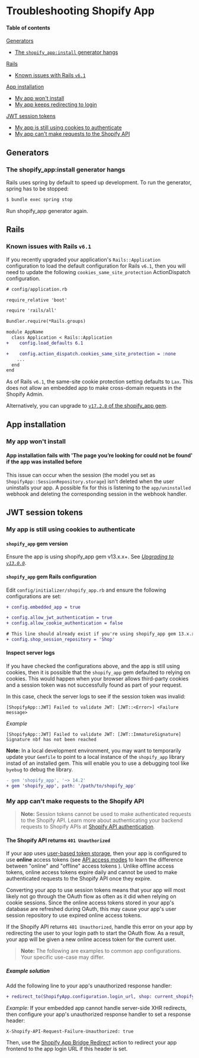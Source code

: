 # Troubleshooting Shopify App

#### Table of contents

[Generators](#generators)
  * [The `shopify_app:install` generator hangs](#the-shopifyappinstall-generator-hangs)

[Rails](#rails)
  * [Known issues with Rails `v6.1`](#known-issues-with-rails-v61)

[App installation](#app-installation)
  * [My app won't install](#my-app-wont-install)
  * [My app keeps redirecting to login](#my-app-keeps-redirecting-to-login)

[JWT session tokens](#jwt-session-tokens)
  * [My app is still using cookies to authenticate](#my-app-is-still-using-cookies-to-authenticate)
  * [My app can't make requests to the Shopify API](#my-app-cant-make-requests-to-the-shopify-api)

## Generators

### The shopify_app:install generator hangs

Rails uses spring by default to speed up development. To run the generator, spring has to be stopped:

```sh
$ bundle exec spring stop
```

Run shopify_app generator again.

## Rails

### Known issues with Rails `v6.1`

If you recently upgraded your application's `Rails::Application` configuration to load the default configuration for Rails `v6.1`, then you will need to update the following `cookies_same_site_protection` ActionDispatch configuration.

```diff
# config/application.rb

require_relative 'boot'

require 'rails/all'

Bundler.require(*Rails.groups)

module AppName
  class Application < Rails::Application
+    config.load_defaults 6.1

+    config.action_dispatch.cookies_same_site_protection = :none
    ...
  end
end
```

As of Rails `v6.1`, the same-site cookie protection setting defaults  to `Lax`. This does not allow an embedded app to make cross-domain requests in the Shopify Admin.

Alternatively, you can upgrade to [`v17.2.0` of the shopify_app gem](/docs/Upgrading.md##upgrading-to-v1720).

## App installation

### My app won't install

#### App installation fails with 'The page you’re looking for could not be found' if the app was installed before

This issue can occur when the session (the model you set as `ShopifyApp::SessionRepository.storage`) isn't deleted when the user uninstalls your app. A possible fix for this is listening to the `app/uninstalled` webhook and deleting the corresponding session in the webhook handler.

## JWT session tokens

### My app is still using cookies to authenticate

#### `shopify_app` gem version

Ensure the app is using shopify_app gem v13.x.x+. See [*Upgrading to `v13.0.0`*](/docs/Upgrading.md#upgrading-to-v1300).

#### `shopify_app` gem Rails configuration

Edit `config/initializer/shopify_app.rb` and ensure the following configurations are set:

```diff
+ config.embedded_app = true

+ config.allow_jwt_authentication = true
+ config.allow_cookie_authentication = false

# This line should already exist if you're using shopify_app gem 13.x.x+
+ config.shop_session_repository = 'Shop'
```

#### Inspect server logs

If you have checked the configurations above, and the app is still using cookies, then it is possible that the `shopify_app` gem defaulted to relying on cookies. This would happen when your browser allows third-party cookies and a session token was not successfully found as part of your request.

In this case, check the server logs to see if the session token was invalid:

```los
[ShopifyApp::JWT] Failed to validate JWT: [JWT::<Error>] <Failure message>
```

*Example*

```
[ShopifyApp::JWT] Failed to validate JWT: [JWT::ImmatureSignature] Signature nbf has not been reached
```

**Note:** In a local development environment, you may want to temporarily update your `Gemfile` to point to a local instance of the `shopify_app` library instad of an installed gem. This will enable you to use a debugging tool like `byebug` to debug the library.

```diff
- gem 'shopify_app', '~> 14.2'
+ gem 'shopify_app', path: '/path/to/shopify_app'
```

### My app can't make requests to the Shopify API

> **Note:** Session tokens cannot be used to make authenticated requests to the Shopify API. Learn more about authenticating your backend requests to Shopify APIs at [Shopify API authentication](https://shopify.dev/concepts/about-apis/authentication).

#### The Shopify API returns `401 Unauthorized`

If your app uses [user-based token storage](/docs/shopify_app/session-repository.md#user-based-token-storage), then your app is configured to use **online** access tokens (see [API access modes](https://shopify.dev/concepts/about-apis/authentication#api-access-modes) to learn the difference between "online" and "offline" access tokens ). Unlike offline access tokens, online access tokens expire daily and cannot be used to make authenticated requests to the Shopify API once they expire.

Converting your app to use session tokens means that your app will most likely not go through the OAuth flow as often as it did when relying on cookie sessions. Since the online access tokens stored in your app's database are refreshed during OAuth, this may cause your app's user session repository to use expired online access tokens.

If the Shopify API  returns `401 Unauthorized`, handle this error on your app by redirecting the user to your login path to start the OAuth flow. As a result, your app will be given a new online access token for the current user.

> **Note:** The following are examples to common app configurations. Your specific use-case may differ.

##### Example solution

Add the following line to your app's unauthorized response handler:

```diff
+ redirect_to(ShopifyApp.configuration.login_url, shop: current_shopify_domain)
```

_Example:_ If your embedded app cannot handle server-side XHR redirects, then configure your app's unauthorized response handler to set a response header:

```
X-Shopify-API-Request-Failure-Unauthorized: true
```

Then, use the [Shopify App Bridge Redirect](https://shopify.dev/tools/app-bridge/actions/navigation/redirect) action to redirect your app frontend to the app login URL if this header is set.